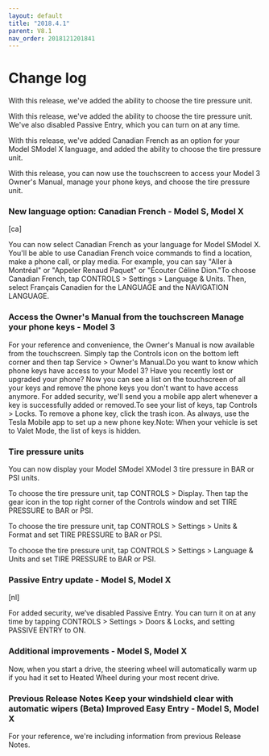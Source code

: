 ```yaml
---
layout: default
title: "2018.4.1"
parent: V8.1
nav_order: 2018121201841
---
```


# Change log

With this release, we've added the ability to choose the tire pressure unit.


With this release, we've added the ability to choose the tire pressure unit. We've also disabled Passive Entry, which you can turn on at any time.


With this release, we've added Canadian French as an option for your Model SModel X language, and added the ability to choose the tire pressure unit.


With this release, you can now use the touchscreen to access your Model 3 Owner's Manual, manage your phone keys, and choose the tire pressure unit.


### New language option: Canadian French  - Model S, Model X
[ca]

You can now select Canadian French as your language for Model SModel X. You'll be able to use Canadian French voice commands to find a location, make a phone call, or play media. For example, you can say "Aller à Montréal" or "Appeler Renaud Paquet" or "Écouter Céline Dion."To choose Canadian French, tap CONTROLS > Settings > Language & Units. Then, select Français Canadien for the LANGUAGE and the NAVIGATION LANGUAGE.

### Access the Owner's Manual from the touchscreen Manage your phone keys  - Model 3

For your reference and convenience, the Owner's Manual is now available from the touchscreen. Simply tap the Controls icon on the bottom left corner and then tap Service > Owner's Manual.Do you want to know which phone keys have access to your Model 3? Have you recently lost or upgraded your phone? Now you can see a list on the touchscreen of all your keys and remove the phone keys you don't want to have access anymore. For added security, we'll send you a mobile app alert whenever a key is successfully added or removed.To see your list of keys, tap Controls > Locks. To remove a phone key, click the trash icon. As always, use the Tesla Mobile app to set up a new phone key.Note: When your vehicle is set to Valet Mode, the list of keys is hidden.

### Tire pressure units 



You can now display your Model SModel XModel 3 tire pressure in BAR or PSI units.


To choose the tire pressure unit, tap CONTROLS > Display. Then tap the gear icon in the top right corner of the Controls window and set TIRE PRESSURE to BAR or PSI.


To choose the tire pressure unit, tap CONTROLS > Settings > Units & Format and set TIRE PRESSURE to BAR or PSI.


To choose the tire pressure unit, tap CONTROLS > Settings > Language & Units and set TIRE PRESSURE to BAR or PSI.


### Passive Entry update  - Model S, Model X
[nl]

For added security, we’ve disabled Passive Entry. You can turn it on at any time by tapping CONTROLS > Settings > Doors & Locks, and setting PASSIVE ENTRY to ON.

### Additional improvements  - Model S, Model X

Now, when you start a drive, the steering wheel will automatically warm up if you had it set to Heated Wheel during your most recent drive.

### Previous Release Notes Keep your windshield clear with automatic wipers (Beta) Improved Easy Entry  - Model S, Model X

For your reference, we're including information from previous Release Notes.